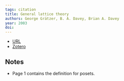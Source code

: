 ```yaml
---
tags: citation
title: General lattice theory
authors: George Grätzer, B. A. Davey, Brian A. Davey
year: 2003
doi: 
---
```


- [URL]()
- [Zotero](zotero://select/items/@gratzerGeneralLatticeTheory2003)

## Notes
- Page 1 contains the definition for posets.

